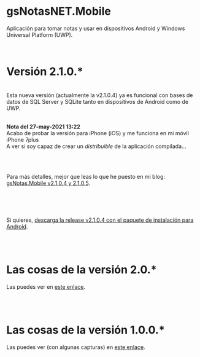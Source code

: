 # gsNotasNET.Mobile
 Aplicación para tomar notas y usar en dispositivos Android y Windows Universal Platform (UWP).

<br>

# Versión 2.1.0.*
<br>
Esta nueva versión (actualmente la v2.1.0.4) ya es funcional con bases de datos de SQL Server y SQLite tanto en dispositivos de Android como de UWP.<br>
<br>

**Nota del 27-may-2021 13:22**<br>
Acabo de probar la versión para iPhone (iOS) y me funciona en mi móvil iPhone 7plus<br>
A ver si soy capaz de crear un *distribuible* de la aplicación compilada... 

<br>
<br>

Para más detalles, mejor que leas lo que he puesto en mi blog: <a href="https://www.elguillemola.com/gsnotas-mobile-v2-1-0-4-y-0-5/" target="_blank">gsNotas.Mobile v2.1.0.4 y 2.1.0.5</a>.

<br>
<br>
<br>

Si quieres, [descarga la release v2.1.0.4 con el paquete de instalación para Android](https://github.com/elGuille-info/gsNotas.Mobile/releases/tag/v2.1.0.4).

<br>
<br>

# Las cosas de la versión 2.0.*
Las puedes ver en [este enlace](https://github.com/elGuille-info/gsNotas.Mobile/blob/master/Las-cosas-de-la-version-2-0.md).

<br>
<br>

# Las cosas de la versión 1.0.0.*

Las puedes ver (con algunas capturas) en [este enlace](https://github.com/elGuille-info/gsNotasNET.Mobile/blob/master/Las-cosas-de-la-version-1.md).

